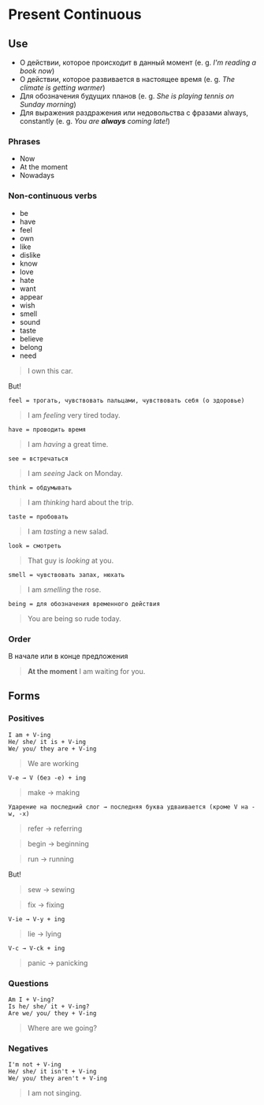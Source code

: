 # Present Continuous 

## Use
* О действии, которое происходит в данный момент (e. g. *I'm reading a book now*)
* О действии, которое развивается в настоящее время (e. g. *The climate is getting warmer*)
* Для обозначения будущих планов (e. g. *She is playing tennis on Sunday morning*)
* Для выражения раздражения или недовольства с фразами always, constantly (e. g. *You are __always__ coming late!*)


### Phrases
* Now
* At the moment
* Nowadays

### Non-continuous verbs
* be
* have
* feel
* own
* like
* dislike
* know
* love
* hate
* want
* appear
* wish
* smell
* sound
* taste
* believe
* belong
* need

> I own this car.

But!

    feel = трогать, чувствовать пальцами, чувствовать себя (о здоровье)
> I am *feeling* very tired today.

    have = проводить время
> I am *having* a great time.

    see = встречаться
> I am *seeing* Jack on Monday.

    think = обдумывать
> I am *thinking* hard about the trip.

    taste = пробовать
> I am *tasting* a new salad.

    look = смотреть
> That guy is *looking* at you.

    smell = чувствовать запах, нюхать
> I am *smelling* the rose.

    being = для обозначения временного действия
> You are being so rude today.

### Order
В начале или в конце предложения
> **At the moment** I am waiting for you.

## Forms

### Positives

    I am + V-ing
    He/ she/ it is + V-ing
    We/ you/ they are + V-ing
> We are working


    V-e → V (без -e) + ing
> make → making

    Ударение на последний слог → последняя буква удваивается (кроме V на -w, -x)
> refer → referring

> begin → beginning

> run → running

But!
> sew → sewing

> fix → fixing

    V-ie → V-y + ing
> lie → lying

    V-c → V-ck + ing
> panic → panicking


### Questions
    Am I + V-ing?
    Is he/ she/ it + V-ing?
    Are we/ you/ they + V-ing
> Where are we going?

### Negatives
    I'm not + V-ing
    He/ she/ it isn't + V-ing
    We/ you/ they aren't + V-ing
> I am not singing.
